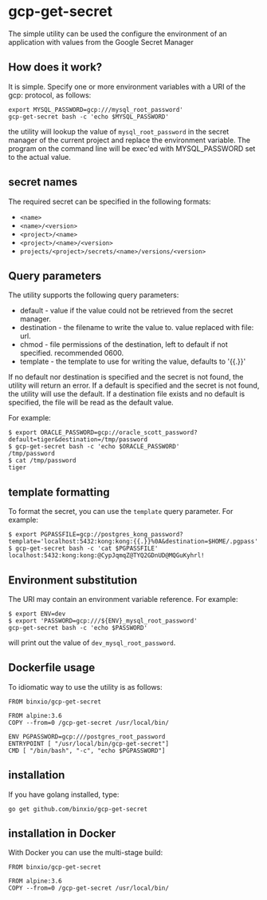 # gcp-get-secret
The simple utility can be used the configure the environment of an application with values from the Google Secret Manager

## How does it work?
It is simple. Specify one or more environment variables with a URI of the gcp: protocol, as follows:

```
export MYSQL_PASSWORD=gcp:///mysql_root_password'
gcp-get-secret bash -c 'echo $MYSQL_PASSWORD'
```
the utility will lookup the value of `mysql_root_password` in the secret manager of the current project and replace the environment variable. The program on the command line will be exec'ed with MYSQL\_PASSWORD set to the actual value.

## secret names
The required secret can be specified in the following formats:
- `<name>`
- `<name>/<version>`
- `<project>/<name>`
- `<project>/<name>/<version>`
- `projects/<project>/secrets/<name>/versions/<version>`

## Query parameters
The utility supports the following query parameters:

- default - value if the value could not be retrieved from the secret manager.
- destination - the filename to write the value to. value replaced with file: url.
- chmod - file permissions of the destination, left to default if not specified. recommended 0600.
- template - the template to use for writing the value, defaults to '{{.}}'

If no default nor destination is specified and the secret is not found, the utility will return an error.
If a default is specified and the secret is not found, the utility will use the default.
If a destination file exists and no default is specified, the file will be read as the default value.

For example:
```
$ export ORACLE_PASSWORD=gcp://oracle_scott_password?default=tiger&destination=/tmp/password
$ gcp-get-secret bash -c 'echo $ORACLE_PASSWORD'
/tmp/password
$ cat /tmp/password
tiger
```

## template formatting
To format the secret, you can use the `template` query parameter. For example:
```
$ export PGPASSFILE=gcp://postgres_kong_password?template='localhost:5432:kong:kong:{{.}}%0A&destination=$HOME/.pgpass'
$ gcp-get-secret bash -c 'cat $PGPASSFILE'
localhost:5432:kong:kong:@CypJqmqZ@TYQ2GDnUD@MQGuKyhrl!
```

## Environment substitution
The URI may contain an environment variable reference. For example:
```
$ export ENV=dev
$ export 'PASSWORD=gcp:///${ENV}_mysql_root_password'
gcp-get-secret bash -c 'echo $PASSWORD'
```
will print out the value of `dev_mysql_root_password`.

## Dockerfile usage
To idiomatic way to use the utility is as follows:
```
FROM binxio/gcp-get-secret

FROM alpine:3.6
COPY --from=0 /gcp-get-secret /usr/local/bin/

ENV PGPASSWORD=gcp:///postgres_root_password
ENTRYPOINT [ "/usr/local/bin/gcp-get-secret"]
CMD [ "/bin/bash", "-c", "echo $PGPASSWORD"]
```

## installation
If you have golang installed, type:

```
go get github.com/binxio/gcp-get-secret
```

## installation in Docker
With Docker you can use the multi-stage build:

```
FROM binxio/gcp-get-secret

FROM alpine:3.6
COPY --from=0 /gcp-get-secret /usr/local/bin/
```
